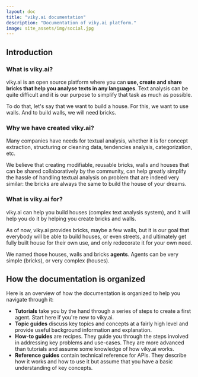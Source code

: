 ```yaml
---
layout: doc
title: "viky.ai documentation"
description: "Documentation of viky.ai platform."
image: site_assets/img/social.jpg
---
```


## Introduction

### What is viky.ai?

viky.ai is an open source platform where you can __use, create and share bricks that help you analyse texts in any languages__. Text analysis can be quite difficult and it is our purpose to simplify that task as much as possible.

To do that, let's say that we want to build a house. For this, we want to use walls. And to build walls, we will need bricks.

<aside class="note">
  <h3>Why we have created viky.ai?</h3>
  <p>
    Many companies have needs for textual analysis, whether it is for concept extraction, structuring or cleaning data, tendencies analysis, categorization, etc.
  </p>
  <p>
    We believe that creating modifiable, reusable bricks, walls and houses that can be shared collaboratively by the community, can help greatly simplify the hassle of handling textual analysis on problem that are indeed very similar: the bricks are always the same to build the house of your dreams.
  </p>
</aside>

### What is viky.ai for?

viky.ai can help you build houses (complex text analysis system), and it will help you do it by helping you create bricks and walls.

As of now, viky.ai provides bricks, maybe a few walls, but it is our goal that everybody will be able to build houses, or even streets, and ultimately get fully built house for their own use, and only redecorate it for your own need.

We named those houses, walls and bricks **agents**. Agents can be very simple (bricks), or very complex (houses).


## How the documentation is organized

Here is an overview of how the documentation is organized to help you navigate through it:

* __Tutorials__ take you by the hand through a series of steps to create a first agent. Start here if you're new to viky.ai.
* __Topic guides__ discuss key topics and concepts at a fairly high level and provide useful background information and explanation.
* __How-to guides__ are recipes. They guide you through the steps involved in addressing key problems and use-cases. They are more advanced than tutorials and assume some knowledge of how viky.ai works.
* __Reference guides__ contain technical reference for APIs. They describe how it works and how to use it but assume that you have a basic understanding of key concepts.
